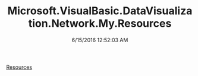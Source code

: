 ﻿---
title: Microsoft.VisualBasic.DataVisualization.Network.My.Resources
date: 6/15/2016 12:52:03 AM
---

[Resources](T-Microsoft.VisualBasic.DataVisualization.Network.My.Resources.Resources.html)
